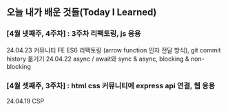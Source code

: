 ## 오늘 내가 배운 것들(Today I Learned)

### [4월 넷째주, 4주차] : 3주차 리팩토링, js 응용

24.04.23 커뮤니티 FE ES6 리팩토링 (arrow function 인자 전달 방식), git commit history 옮기기
24.04.22 async / await와 sync & async, blocking & non-blocking

### [4월 셋째주, 3주차] : html css 커뮤니티에 express api 연결, 웹 응용

24.04.19 CSP
